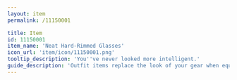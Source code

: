 ```yaml
---
layout: item
permalink: /11150001

title: Item
id: 11150001
item_name: 'Neat Hard-Rimmed Glasses'
icon_url: 'item/icon/11150001.png'
tooltip_description: 'You''ve never looked more intelligent.'
guide_description: 'Outfit items replace the look of your gear when equipped.'
---
```

